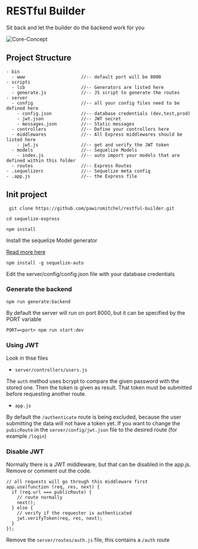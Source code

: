 # RESTful Builder

Sit back and let the builder do the backend work for you

![Core-Concept](https://i.ibb.co/2jWZqkL/RESTful-Builder-Diagrams-Final.png)

## Project Structure

```
- bin
  - www                     //-- default port will be 8000
- scripts
  - lib                     //-- Generators are listed here
  - generate.js             //-- JS script to generate the routes
- server
  - config                  //-- all your config files need to be defined here
    - config.json           //-- database credentials (dev,test,prod)
    - jwt.json              //-- JWT secret
    - messages.json         //-- Static messages
  - controllers             //-- Define your controllers here
  - middlewares             //-- All Express middlewares should be listed here
    - jwt.js                //-- get and verify the JWT token
  - models                  //-- Sequelize Models
    - index.js              //-- auto import your models that are defined within this folder
  - routes                  //-- Express Routes
- .sequelizerc              //-- Sequelize meta config
- .app.js                   //-- the Express file
```

## Init project

``` git clone https://github.com/pawiromitchel/restful-builder.git```

``` cd sequelize-express ```

``` npm install ```

Install the sequelize Model generator

[Read more here](https://github.com/sequelize/sequelize-auto)

``` npm install -g sequelize-auto ```

Edit the server/config/config.json file with your database credentials

### Generate the backend

``` npm run generate:backend ```

By default the server will run on port 8000, but it can be specified by the PORT variable

```PORT=<port> npm run start:dev ```

### Using JWT

Look in thse files
- ```server/controllers/users.js```

The ```auth``` method uses bcrypt to compare the given password with the stored one. Then the token is given as result. That token must be submitted before requesting another route.

- ```app.js```

By default the ```/authenticate``` route is being excluded, because the user submitting the data will not have a token yet. If you want to change the ```pubicRoute``` in the ```server/config/jwt.json``` file to the desired route (for example ```/login```)

### Disable JWT

Normally there is a JWT middleware, but that can be disabled in the app.js.
Remove or comment out the code.

```
// all requests will go through this middleware first
app.use(function (req, res, next) {
  if (req.url === publicRoute) {
    // route normally
    next();
  } else {
    // verify if the requester is authenticated
    jwt.verifyToken(req, res, next);
  }
});
```

Remove the ```server/routes/auth.js``` file, this contains a ```/auth``` route
